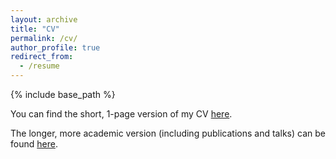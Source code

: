 ```yaml
---
layout: archive
title: "CV"
permalink: /cv/
author_profile: true
redirect_from:
  - /resume
---
```


{% include base_path %}

You can find the short, 1-page version of my CV [here](http://InesBlin.github.io/files/cv_short.pdf).

The longer, more academic version (including publications and talks) can be found [here](http://InesBlin.github.io/files/cv_long.pdf).

<!-- Education
======
**Ph.D. in Computer Science, Vrije Universiteit Amsterdam** (October 2021-present)

- Topic: Building Narrative Structure from Knowledge Graphs.

**MPhil in Advanced Computer Science, University of Cambridge** (2019-2020)

- Natural Language Processing, Computer Vision.
- Dissertation: Lexical Text Adaptation for Different Readability Levels.
- Graduated with distinctions.

**MSc Computer Science & Mathematics, _Ecole Centrale Paris_** (2016-2019)

- Ranked by L'Étudiant as \#2 French Engineering School in 2020.
- Algorithms and Programming, Mathematics, Software development,  Graph Theory, Machine Learning, Databases.

**Preparatory School _Lycée Privé Sainte Geneviève_** (2013-2016)

- Ranked by L'Étudiant as \#1 French Classe Préparatoire aux Grandes Écoles in 2016.
- Preparatory Class MPSI/MP. (Intensive preparation in Mathematics and Physics)




Work experience
======

### Vocational 


 **Research Assistant, Sony Computer Science Laboratories Paris, Paris** (Since January 2021)

 Hired as part of the MUHAI European Project - _Part of Horizon 2020, Grant Research Number 951846_.

 **Applied AI Engineer, Augustus Intelligence, Paris** (9/2020-1/2021)

- Refactored a data pipeline entirely.
- Email clustering : unsupervised (LDA, BERTopic) and semi-supervised learning (anchoring words).

**Software Engineer, Circles.Life, Singapore** 

- Product Engineering Department.
- Added the feature to display either in Mandarin or in English in an internal application  - _Node.JS, JavaScript_.
- Automated the preparation of a weekly meeting with Engineering managers - _Python, New Relic, Opsgenie_.

**Data Scientist, Allianz, Paris area** (7-12/2018)

- Recommendation tool to match offers with workers based on their resumes - _Python, Cloud Vision API_.
- Clustering of structured documents based on shape and content - _Cloud Vision API, scikit-learn_.

**Software Engineer, UNIC Paris Saclay Campus, Paris area** (1-6/2016)

Research semester project with_Ecole Centrale Paris_ to develop a graphic interface for autonomous robot _AlphaI_.

### Miscellaneous

**Vice-president in charge of the merger of associations, Association of Residents, Paris area** (2017-2018)

Main interlocutor between the Directorate of Studies and the associations for future life on campus.

**Responsible for Catering at the _CentraleSupélec_ 2017 Integration Seminar,Paris area**(2016-2017)

Integration period organized for more than 1 300 students with a budget of 300 000 euros.
  
Skills
======
* Software: Python, Git, Linux
* Libraries: pandas, scikit-learn, tensorflow, pytorch
* Databases: Sparl, SQL, SPARQL, Notions of NoSQL
* Already used: Ruby, Elasticsearch, Kibana, Flask

 -->
